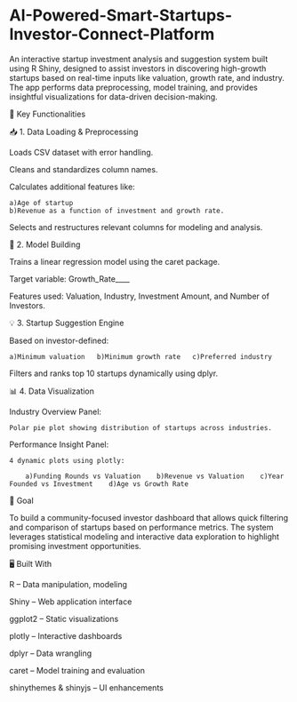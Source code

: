 # AI-Powered-Smart-Startups-Investor-Connect-Platform
An interactive startup investment analysis and suggestion system built using R Shiny, designed to assist investors in discovering high-growth startups based on real-time inputs like valuation, growth rate, and industry. The app performs data preprocessing, model training, and provides insightful visualizations for data-driven decision-making.

🧩 Key Functionalities

📥 1. Data Loading & Preprocessing

  Loads CSV dataset with error handling.
  
  Cleans and standardizes column names.
  
  Calculates additional features like:
  
    a)Age of startup
    b)Revenue as a function of investment and growth rate.
    
  Selects and restructures relevant columns for modeling and analysis.

🧠 2. Model Building

  Trains a linear regression model using the caret package.
  
  Target variable: Growth_Rate____
  
  Features used: Valuation, Industry, Investment Amount, and Number of Investors.

💡 3. Startup Suggestion Engine

  Based on investor-defined:
  
    a)Minimum valuation   b)Minimum growth rate   c)Preferred industry
    
  Filters and ranks top 10 startups dynamically using dplyr.

📊 4. Data Visualization

  Industry Overview Panel:
  
    Polar pie plot showing distribution of startups across industries.
    
  Performance Insight Panel:
  
    4 dynamic plots using plotly:
    
        a)Funding Rounds vs Valuation    b)Revenue vs Valuation    c)Year Founded vs Investment    d)Age vs Growth Rate

🎯 Goal

To build a community-focused investor dashboard that allows quick filtering and comparison of startups based on performance metrics. The system leverages statistical modeling and interactive data exploration to highlight promising investment opportunities.

🖥️ Built With

  R – Data manipulation, modeling
  
  Shiny – Web application interface
  
  ggplot2 – Static visualizations
  
  plotly – Interactive dashboards
  
  dplyr – Data wrangling
  
  caret – Model training and evaluation
  
  shinythemes & shinyjs – UI enhancements
